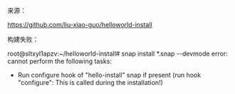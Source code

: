 
来源：

https://github.com/liu-xiao-guo/helloworld-install


构建失败：

root@sltxyl1apzv:~/helloworld-install# snap install *.snap --devmode
error: cannot perform the following tasks:
- Run configure hook of "hello-install" snap if present (run hook "configure": This is called during the installation!)







